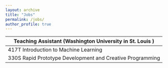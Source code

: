 ```yaml
---
layout: archive
title: "Jobs"
permalink: /jobs/
author_profile: true
---
```


| Teaching Assistant (Washington University in St. Louis )  |  
|--|
|417T Introduction to Machine Learning    |
|330S Rapid Prototype Development and Creative Programming     |
